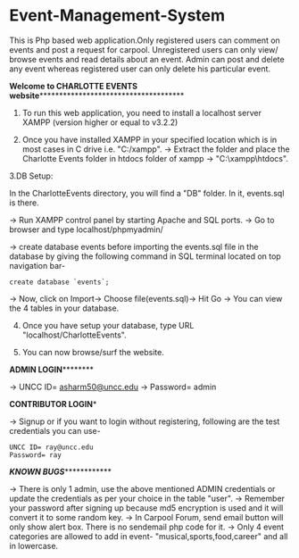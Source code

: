 # Event-Management-System
This is Php based web application.Only registered users can comment on events and post a request for carpool. Unregistered users can only view/ browse events and read details about an event. Admin can post and delete any event whereas registered user can only delete his particular event.

****Welcome to CHARLOTTE EVENTS website*****************************************

1. To run this web application, you need to install a localhost server XAMPP (version higher or equal to v3.2.2)

2. Once you have installed XAMPP in your specified location which is in most cases in C drive i.e. "C:/xampp".
-> Extract the folder and place the Charlotte Events folder in htdocs folder of xampp -> "C:\xampp\htdocs\".

3.DB Setup:

In the CharlotteEvents directory, you will find a "DB" folder. In it, events.sql is there.

-> Run XAMPP control panel by starting Apache and SQL ports.
-> Go to browser and type localhost/phpmyadmin/

-> create database events before importing the events.sql file in the database by giving the following command in SQL terminal located on top navigation bar-

	create database `events`;
	
-> Now, click on Import-> Choose file(events.sql)-> Hit Go
-> You can view the 4 tables in your database.


4. Once you have setup your database, type URL "localhost/CharlotteEvents".

5. You can now browse/surf the website.


********ADMIN LOGIN****************

-> UNCC ID= asharm50@uncc.edu
-> Password= admin


**********CONTRIBUTOR LOGIN***********

-> Signup or if you want to login without registering, following are the test credentials you can use-

	UNCC ID= ray@uncc.edu
	Password= ray
	
	
*********KNOWN BUGS*********************

 -> There is only 1 admin, use the above mentioned ADMIN credentials or update the credentials as per your choice in the table "user".
 -> Remember your password after signing up because md5 encryption is used and it will convert it to some random key.
 -> In Carpool Forum, send email button will only show alert box. There is no sendemail php code for it.
 -> Only 4 event categories are allowed to add in event- "musical,sports,food,career" and all in lowercase.
